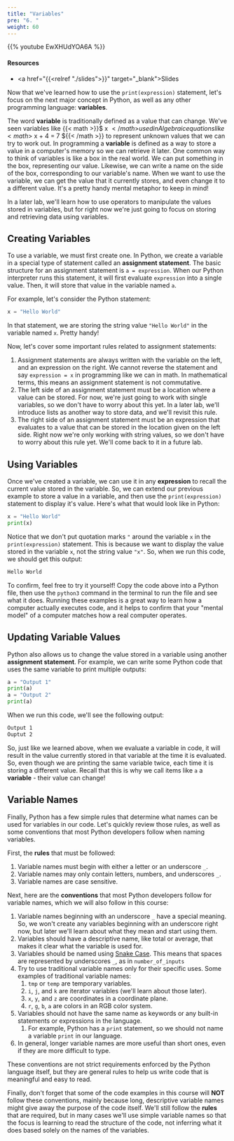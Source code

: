 ```yaml
---
title: "Variables"
pre: "6. "
weight: 60
---
```


{{% youtube EwXHUdYOA6A %}}

<!-- Old: _iuCFOGvtP0 -->

#### Resources

* <a href="{{<relref "./slides">}}" target="_blank">Slides</a>

Now that we've learned how to use the `print(expression)` statement, let's focus on the next major concept in Python, as well as any other programming language: **variables**. 

The word **variable** is traditionally defined as a value that can change. We've seen variables like {{< math >}}$ x ${{< /math >}} used in Algebraic equations like {{< math >}}$ x + 4 = 7 ${{< /math >}} to represent unknown values that we can try to work out. In programming a **variable** is defined as a way to store a value in a computer's memory so we can retrieve it later. One common way to think of variables is like a box in the real world. We can put something in the box, representing our value. Likewise, we can write a name on the side of the box, corresponding to our variable's name. When we want to use the variable, we can get the value that it currently stores, and even change it to a different value. It's a pretty handy mental metaphor to keep in mind!

In a later lab, we'll learn how to use operators to manipulate the values stored in variables, but for right now we're just going to focus on storing and retrieving data using variables.

## Creating Variables

To use a variable, we must first create one. In Python, we create a variable in a special type of statement called an **assignment statement**. The basic structure for an assignment statement is `a = expression`. When our Python interpreter runs this statement, it will first evaluate `expression` into a single value. Then, it will store that value in the variable named `a`. 

For example, let's consider the Python statement:

```python
x = "Hello World"
```

In that statement, we are storing the string value `"Hello World"` in the variable named `x`. Pretty handy!

Now, let's cover some important rules related to assignment statements:

1. Assignment statements are always written with the variable on the left, and an expression on the right. We cannot reverse the statement and say `expression = x` in programming like we can in math. In mathematical terms, this means an assignment statement is not commutative. 
1. The left side of an assignment statement must be a location where a value can be stored. For now, we're just going to work with single variables, so we don't have to worry about this yet. In a later lab, we'll introduce lists as another way to store data, and we'll revisit this rule.
1. The right side of an assignment statement must be an expression that evaluates to a value that can be stored in the location given on the left side. Right now we're only working with string values, so we don't have to worry about this rule yet. We'll come back to it in a future lab.

## Using Variables

Once we've created a variable, we can use it in any **expression** to recall the current value stored in the variable. So, we can extend our previous example to store a value in a variable, and then use the `print(expression)` statement to display it's value. Here's what that would look like in Python:

```python
x = "Hello World"
print(x)
```

Notice that we don't put quotation marks `"` around the variable `x` in the `print(expression)` statement. This is because we want to display the value stored in the variable `x`, not the string value `"x"`. So, when we run this code, we should get this output:

```tex
Hello World
```

To confirm, feel free to try it yourself! Copy the code above into a Python file, then use the `python3` command in the terminal to run the file and see what it does. Running these examples is a great way to learn how a computer actually executes code, and it helps to confirm that your "mental model" of a computer matches how a real computer operates. 

## Updating Variable Values

Python also allows us to change the value stored in a variable using another **assignment statement**. For example, we can write some Python code that uses the same variable to print multiple outputs:

```python
a = "Output 1"
print(a)
a = "Output 2"
print(a)
```

When we run this code, we'll see the following output:

```tex
Output 1
Ouptut 2
```

So, just like we learned above, when we evaluate a variable in code, it will result in the value currently stored in that variable at the time it is evaluated. So, even though we are printing the same variable twice, each time it is storing a different value. Recall that this is why we call items like `a` a **variable** - their value can change!

## Variable Names

Finally, Python has a few simple rules that determine what names can be used for variables in our code. Let's quickly review those rules, as well as some conventions that most Python developers follow when naming variables.

First, the **rules** that must be followed:

1. Variable names must begin with either a letter or an underscore `_`.
1. Variable names may only contain letters, numbers, and underscores `_`.
1. Variable names are case sensitive. 

Next, here are the **conventions** that most Python developers follow for variable names, which we will also follow in this course:

1. Variable names beginning with an underscore `_` have a special meaning. So, we won't create any variables beginning with an underscore right now, but later we'll learn about what they mean and start using them.
1. Variables should have a descriptive name, like total or average, that makes it clear what the variable is used for.
1. Variables should be named using [Snake Case](https://en.wikipedia.org/wiki/Snake_case). This means that spaces are represented by underscores `_`, as in `number_of_inputs`
1. Try to use traditional variable names only for their specific uses. Some examples of traditional variable names:
    1. `tmp` or `temp` are temporary variables.
    1. `i`, `j`, and `k` are iterator variables (we'll learn about those later).
    1. `x`, `y`, and `z` are coordinates in a coordinate plane.
    1. `r`, `g`, `b`, `a` are colors in an RGB color system.
1. Variables should not have the same name as keywords or any built-in statements or expressions in the language.
    1. For example, Python has a `print` statement, so we should not name a variable `print` in our language.
1. In general, longer variable names are more useful than short ones, even if they are more difficult to type.

These conventions are not strict requirements enforced by the Python language itself, but they are general rules to help us write code that is meaningful and easy to read.

Finally, don't forget that some of the code examples in this course will **NOT** follow these conventions, mainly because long, descriptive variable names might give away the purpose of the code itself. We'll still follow the **rules** that are required, but in many cases we'll use simple variable names so that the focus is learning to read the structure of the code, not inferring what it does based solely on the names of the variables. 